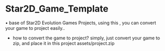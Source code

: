 # Star2D_Game_Template
• base of Star2D Evolution Games Projects, using this , you can convert your game to project easily..
- how to convert the game to project?
 simply, just convert your game to zip, and place it in this project assets/project.zip
